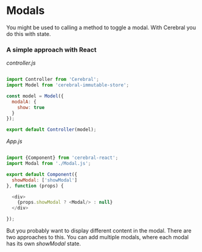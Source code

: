 # Modals

You might be used to calling a method to toggle a modal. With Cerebral you do this with state.

### A simple approach with React

*controller.js*
```javascript

import Controller from 'Cerebral';
import Model from 'cerebral-immutable-store';

const model = Model({
  modalA: {
    show: true
  }
});

export default Controller(model);
```

*App.js*
```javascript

import {Component} from 'cerebral-react';
import Modal from './Modal.js';

export default Component({
  showModal: ['showModal']
}, function (props) {

  <div>
    {props.showModal ? <Modal/> : null}
  </div>

});
```

But you probably want to display different content in the modal. There are two approaches to this. You can add multiple modals, where each modal has its own *showModal* state.
